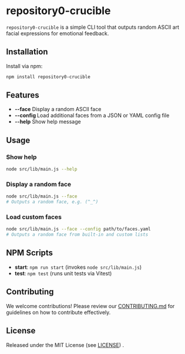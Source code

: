 # repository0-crucible

`repository0-crucible` is a simple CLI tool that outputs random ASCII art facial expressions for emotional feedback.

## Installation

Install via npm:

```bash
npm install repository0-crucible
```

## Features

- **--face**        Display a random ASCII face
- **--config <path>**  Load additional faces from a JSON or YAML config file
- **--help**        Show help message

## Usage

### Show help

```bash
node src/lib/main.js --help
```

### Display a random face

```bash
node src/lib/main.js --face
# Outputs a random face, e.g. (^_^)
```

### Load custom faces

```bash
node src/lib/main.js --face --config path/to/faces.yaml
# Outputs a random face from built-in and custom lists
```

## NPM Scripts

- **start**: `npm run start` (invokes `node src/lib/main.js`)
- **test**: `npm test` (runs unit tests via Vitest)

## Contributing

We welcome contributions! Please review our [CONTRIBUTING.md](./CONTRIBUTING.md) for guidelines on how to contribute effectively.

## License

Released under the MIT License (see [LICENSE](./LICENSE)) .